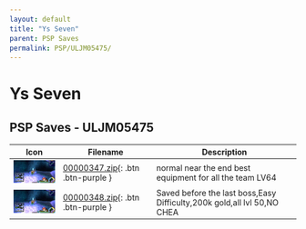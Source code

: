 ```yaml
---
layout: default
title: "Ys Seven"
parent: PSP Saves
permalink: PSP/ULJM05475/
---
```

# Ys Seven

## PSP Saves - ULJM05475

| Icon | Filename | Description |
|------|----------|-------------|
| ![Ys Seven](ICON0.PNG) | [00000347.zip](00000347.zip){: .btn .btn-purple } | normal near the end best equipment for all the team LV64 |
| ![Ys Seven](ICON0.PNG) | [00000348.zip](00000348.zip){: .btn .btn-purple } | Saved before the last boss,Easy Difficulty,200k gold,all lvl 50,NO CHEA |
